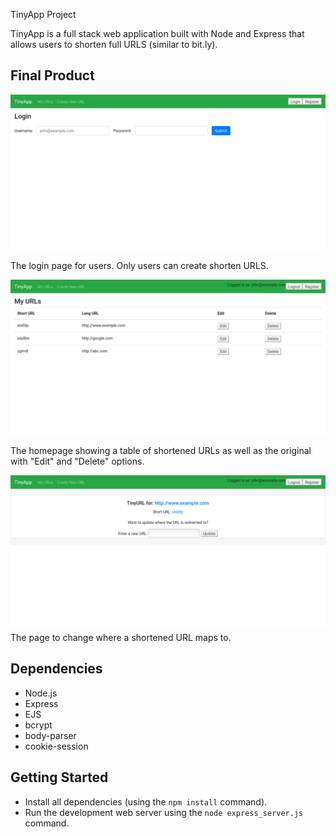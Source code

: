  TinyApp Project

TinyApp is a full stack web application built with Node and Express that allows users to shorten full URLS (similar to bit.ly).

## Final Product

!["The login page for users. Only users can create shorten URLS."](https://raw.githubusercontent.com/mwkho/tinyapp/master/docs/loginPage.png)

The login page for users. Only users can create shorten URLS.

!["The homepage showing a table of shortened URLs as well as the original with "Edit" and "Delete" options."](https://raw.githubusercontent.com/mwkho/tinyapp/master/docs/myURLS.png)

The homepage showing a table of shortened URLs as well as the original with "Edit" and "Delete" options.

!["The page to change where a shortened URL maps to."](https://raw.githubusercontent.com/mwkho/tinyapp/master/docs/shortenURL.png)
The page to change where a shortened URL maps to.

## Dependencies

- Node.js
- Express
- EJS
- bcrypt
- body-parser
- cookie-session

## Getting Started

- Install all dependencies (using the `npm install` command).
- Run the development web server using the `node express_server.js` command.
